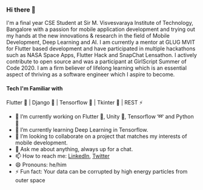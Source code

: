 ### Hi there 👋

I'm a final year CSE Student at Sir M. Visvesvaraya Institute of Technology, Bangalore with a passion for mobile application development and trying out my hands at the new innovations & research in the field of Mobile Development, Deep Learning and AI. I am currently a mentor at GLUG MVIT for Flutter based development and have participated in multiple hackathons such as NASA Space Apps, Flutter Hack and SnapChat Lensathon. I actively contribute to open source and was a participant at GirlScript Summer of Code 2020. 
I am a firm believer of lifelong learning which is an essential aspect of thriving as a software engineer which I aspire to become.

#### Tech I'm Familiar with 

Flutter :blue_heart: | Django :green_heart: | Tensorflow :yellow_heart: | Tkinter :purple_heart: | REST :zap:

- 🔭 I’m currently working on Flutter :iphone:, Unity :vhs:, Tensorflow :loop: and Python :snake:
- 🌱 I’m currently learning Deep Learning in Tensorflow.
- 👯 I’m looking to collaborate on a project that matches my interests of mobile development.
- 💬 Ask me about anything, always up for a chat.
- 📫 How to reach me: [LinkedIn](https://www.linkedin.com/in/sunchit17), [Twitter](https://twitter.com/SLakhanpal17)
- 😄 Pronouns: he/him
- ⚡ Fun fact: Your data can be corrupted by high energy particles from outer space

